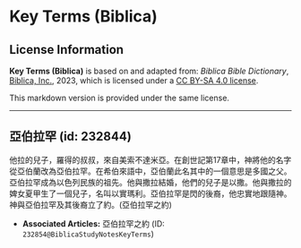 # Key Terms (Biblica)

## License Information

**Key Terms (Biblica)** is based on and adapted from: _Biblica Bible Dictionary_, [Biblica, Inc.](https://www.biblica.com/), 2023, which is licensed under a [CC BY-SA 4.0 license](https://creativecommons.org/licenses/by-sa/4.0/legalcode.en).

This markdown version is provided under the same license.



--------------------------------

## 亞伯拉罕 (id: 232844)

他拉的兒子，羅得的叔叔，來自美索不達米亞。在創世記第17章中，神將他的名字從亞伯蘭改為亞伯拉罕。在希伯來語中，亞伯蘭此名其中的一個意思是多國之父。亞伯拉罕成為以色列民族的祖先。他與撒拉結婚，他們的兒子是以撒。他與撒拉的婢女夏甲生了一個兒子，名叫以實瑪利。亞伯拉罕是閃的後裔，他忠實地跟隨神。神與亞伯拉罕及其後裔立了約。(亞伯拉罕之約)

* **Associated Articles:** 亞伯拉罕之約 (ID: `232854@BiblicaStudyNotesKeyTerms`)

